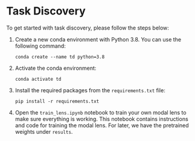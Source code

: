 # Task Discovery

To get started with task discovery, please follow the steps below:

1. Create a new conda environment with Python 3.8. You can use the following command:

   ```shell
   conda create --name td python=3.8
   ```

2. Activate the conda environment:

   ```shell
   conda activate td
   ```

3. Install the required packages from the `requirements.txt` file:

   ```shell
   pip install -r requirements.txt
   ```

4. Open the `train_lens.ipynb` notebook to train your own modal lens to make sure everything is working. This notebook contains instructions and code for training the modal lens. For later, we have the pretrained weights under `results`.
